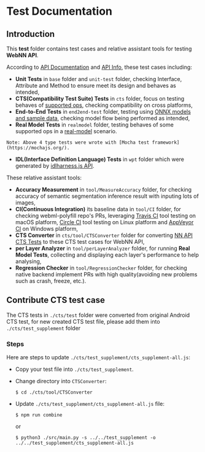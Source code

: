 # Test Documentation
## Introduction
This **test** folder contains test cases and relative assistant tools for testing **WebNN API**.

According to [API Documentation](https://github.com/intel/webml-polyfill/blob/master/docs/api.md) and [API Info](https://github.com/intel/webml-polyfill/blob/master/src/nn/Enums.js), these test cases including:
* **Unit Tests** in `base` folder and `unit-test` folder, checking Interface, Attribute and Method to ensure meet its design and behaves as intended,
* **CTS(Compatibility Test Suite) Tests** in `cts` folder, focus on testing behaves of [supported ops](https://github.com/intel/webml-polyfill/blob/master/docs/supported_ops.md), checking compatibility on cross platforms,
* **End-to-End Tests** in `end2end-test` folder, testing using [ONNX models and sample data](https://github.com/intel/webml-polyfill/blob/master/test/end2end-test/README.md), checking model flow being performed as intended,
* **Real Model Tests** in `realmodel` folder, testing behaves of some supported ops in a [real-model](https://github.com/intel/webml-polyfill/tree/master/test/realmodel#3-supported-onnxjs-models) scenario.
```
Note: Above 4 type tests were wrote with [Mocha test framework](https://mochajs.org/).
```
* **IDL(Interface Definition Language) Tests** in `wpt` folder which were generated by [idlharness.js API](https://web-platform-tests.org/writing-tests/idlharness.html).

These relative assistant tools:
* **Accuracy Measurement** in `tool/MeasureAccuracy` folder, for checking accuracy of semantic segmentation inference result with inputing lots of images,
* **CI(Continuous Integration)**  its baseline data in `tool/CI` folder, for checking webml-polyfill repo's PRs, leveraging [Travis CI](https://travis-ci.com/) tool testing on macOS platform, [Circle CI](https://circleci.com/) tool testing on Linux platform and [AppVeyor CI](https://www.appveyor.com/) on Windows platform,
* **CTS Converter** in `cts/tool/CTSConverter` folder for converting [NN API CTS Tests](https://android.googlesource.com/platform/frameworks/ml/+/refs/tags/android-cts-10.0_r2) to these CTS test cases for WebNN API,
* **per Layer Analyzer** in `tool/perLayerAnalyzer` folder, for running **Real Model Tests**, collecting and displaying each layer's performance to help analysing,
* **Regression Checker** in `tool/RegressionChecker` folder, for checking native backend implement PRs with high quality(avoiding new problems such as crash, freeze, etc.).


## Contribute CTS test case
The CTS tests in `./cts/test` folder were converted from original Android CTS test, for new created CTS test file, please add them into `./cts/test_supplement` folder

### Steps
Here are steps to update `./cts/test_supplement/cts_supplement-all.js`:
* Copy your test file into `./cts/test_supplement`.
* Change directory into `CTSConverter`:

    ```shell
    $ cd ./cts/tool/CTSConverter
    ```

* Update `./cts/test_supplement/cts_supplement-all.js` file:

    ```shell
    $ npm run combine
    ```

    or

    ```shell
    $ python3 ./src/main.py -s ../../test_supplement -o ../../test_supplement/cts_supplement-all.js
    ```
